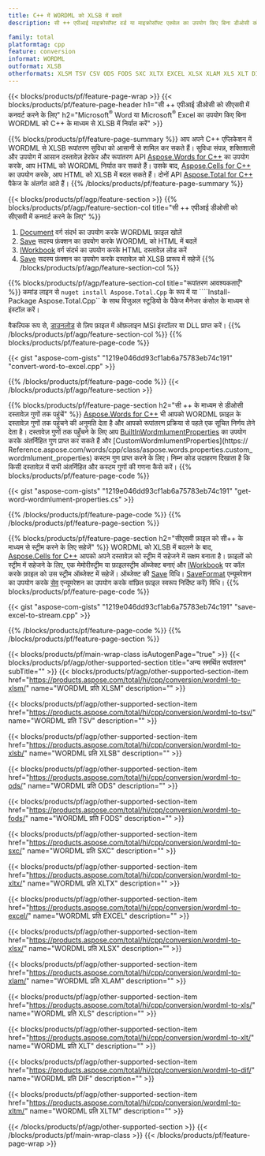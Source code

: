 ```yaml
---
title: C++ में WORDML को XLSB में बदलें
description: सी ++ एपीआई माइक्रोसॉफ्ट वर्ड या माइक्रोसॉफ्ट एक्सेल का उपयोग किए बिना डीओसी को सीएसवी में कनवर्ट करने के लिए

family: total
platformtag: cpp
feature: conversion
informat: WORDML
outformat: XLSB
otherformats: XLSM TSV CSV ODS FODS SXC XLTX EXCEL XLSX XLAM XLS XLT DIF XLTM
---
```

{{< blocks/products/pf/feature-page-wrap >}}
{{< blocks/products/pf/feature-page-header h1="सी ++ एपीआई डीओसी को सीएसवी में कनवर्ट करने के लिए" h2="Microsoft<sup>&reg;</sup> Word या Microsoft<sup>&reg;</sup> Excel का उपयोग किए बिना WORDML को C++ के माध्यम से XLSB में निर्यात करें" >}}

{{% blocks/products/pf/feature-page-summary %}}
आप अपने C++ एप्लिकेशन में WORDML से XLSB रूपांतरण सुविधा को आसानी से शामिल कर सकते हैं। सुविधा संपन्न, शक्तिशाली और उपयोग में आसान दस्तावेज़ हेरफेर और रूपांतरण API [Aspose.Words for C++](https://products.aspose.com/words/cpp/) का उपयोग करके, आप HTML को WORDML निर्यात कर सकते हैं। उसके बाद, [Aspose.Cells for C++](https://products.aspose.com/cells/cpp/) का उपयोग करके, आप HTML को XLSB में बदल सकते हैं। दोनों API [Aspose.Total for C++](https://products.aspose.com/total/cpp/) पैकेज के अंतर्गत आते हैं। 
{{% /blocks/products/pf/feature-page-summary  %}}

{{< blocks/products/pf/agp/feature-section >}}
{{% blocks/products/pf/agp/feature-section-col title="सी ++ एपीआई डीओसी को सीएसवी में कनवर्ट करने के लिए" %}}
1. [Document](https://reference.aspose.com/words/cpp/class/aspose.words.wordmlument) वर्ग संदर्भ का उपयोग करके WORDML फ़ाइल खोलें
2. [Save](https://reference.aspose.com/words/cpp/class/aspose.words.wordmlument#save_string_saveformat) सदस्य फ़ंक्शन का उपयोग करके WORDML को HTML में बदलें
3. [IWorkbook](https://reference.aspose.com/cells/cpp/class/aspose.cells.i_workbook) वर्ग संदर्भ का उपयोग करके HTML दस्तावेज़ लोड करें
4. [Save](https://reference.aspose.com/cells/cpp/class/aspose.cells.i_workbook#a5dc7de23f7ceba76a05dc1d49f51502e) सदस्य फ़ंक्शन का उपयोग करके दस्तावेज़ को XLSB प्रारूप में सहेजें
{{% /blocks/products/pf/agp/feature-section-col %}}

{{% blocks/products/pf/agp/feature-section-col title="रूपांतरण आवश्यकताएँ" %}}
कमांड लाइन से ```nuget install Aspose.Total.Cpp``` के रूप में या ````Install-Package Aspose.Total.Cpp`` के साथ विजुअल स्टूडियो के पैकेज मैनेजर कंसोल के माध्यम से इंस्टॉल करें।

वैकल्पिक रूप से, [डाउनलोड](https://releases.aspose.com/total/cpp) से ज़िप फ़ाइल में ऑफ़लाइन MSI इंस्टॉलर या DLL प्राप्त करें।
{{% /blocks/products/pf/agp/feature-section-col %}}
{{% blocks/products/pf/feature-page-code %}}

{{< gist "aspose-com-gists" "1219e046dd93cf1ab6a75783eb74c191" "convert-word-to-excel.cpp" >}}



{{% /blocks/products/pf/feature-page-code %}}
{{< /blocks/products/pf/agp/feature-section >}}

{{% blocks/products/pf/feature-page-section  h2="सी ++ के माध्यम से डीओसी दस्तावेज़ गुणों तक पहुंचें" %}}
[Aspose.Words for C++](https://products.aspose.com/words/cpp/) भी आपको WORDML फ़ाइल के दस्तावेज़ गुणों तक पहुंचने की अनुमति देता है और आपको रूपांतरण प्रक्रिया से पहले एक सूचित निर्णय लेने देता है। दस्तावेज़ गुणों तक पहुँचने के लिए आप [BuiltInWordmlumentProperties](https://reference.aspose.com/words/cpp/class/aspose.words.properties.built_in_wordmlument_properties) का उपयोग करके अंतर्निहित गुण प्राप्त कर सकते हैं और [CustomWordmlumentProperties](https:// Reference.aspose.com/words/cpp/class/aspose.words.properties.custom_wordmlument_properties) कस्टम गुण प्राप्त करने के लिए। निम्न कोड उदाहरण दिखाता है कि किसी दस्तावेज़ में सभी अंतर्निहित और कस्टम गुणों की गणना कैसे करें।
{{% blocks/products/pf/feature-page-code %}}

{{< gist "aspose-com-gists" "1219e046dd93cf1ab6a75783eb74c191" "get-word-wordmlument-properties.cs" >}}

{{% /blocks/products/pf/feature-page-code  %}}
{{% /blocks/products/pf/feature-page-section %}}

{{% blocks/products/pf/feature-page-section  h2="सीएसवी फ़ाइल को सी++ के माध्यम से स्ट्रीम करने के लिए सहेजें" %}}
WORDML को XLSB में बदलने के बाद, [Aspose.Cells for C++](https://products.aspose.com/cells/cpp/) आपको अपने दस्तावेज़ को स्ट्रीम में सहेजने में सक्षम बनाता है। फ़ाइलों को स्ट्रीम में सहेजने के लिए, एक मेमोरीस्ट्रीम या फ़ाइलस्ट्रीम ऑब्जेक्ट बनाएं और [IWorkbook](https://reference.aspose.com/cells/cpp/class/aspose.cells.i_workbook) पर कॉल करके फ़ाइल को उस स्ट्रीम ऑब्जेक्ट में सहेजें। ऑब्जेक्ट की [Save](https://reference.aspose.com/cells/cpp/class/aspose.cells.i_workbook#a77072cfb929787df9ad1f38b02f58349) विधि। [SaveFormat](https://reference.aspose.com/cells/cpp/namespace/aspose.cells#a11cae527e4e68f1adcac8f47ea64481a) एन्यूमरेशन का उपयोग करके [सेव](https://reference.aspose.com) एन्यूमरेशन का उपयोग करके वांछित फ़ाइल स्वरूप निर्दिष्ट करें) विधि।
{{% blocks/products/pf/feature-page-code %}}

{{< gist "aspose-com-gists" "1219e046dd93cf1ab6a75783eb74c191" "save-excel-to-stream.cpp" >}}

{{% /blocks/products/pf/feature-page-code  %}}
{{% /blocks/products/pf/feature-page-section %}}

{{< blocks/products/pf/main-wrap-class isAutogenPage="true" >}}
{{< blocks/products/pf/agp/other-supported-section title="अन्य समर्थित रूपांतरण" subTitle="" >}}
{{< blocks/products/pf/agp/other-supported-section-item href="https://products.aspose.com/total/hi/cpp/conversion/wordml-to-xlsm/" name="WORDML प्रति XLSM" description="" >}}

{{< blocks/products/pf/agp/other-supported-section-item href="https://products.aspose.com/total/hi/cpp/conversion/wordml-to-tsv/" name="WORDML प्रति TSV" description="" >}}

{{< blocks/products/pf/agp/other-supported-section-item href="https://products.aspose.com/total/hi/cpp/conversion/wordml-to-xlsb/" name="WORDML प्रति XLSB" description="" >}}

{{< blocks/products/pf/agp/other-supported-section-item href="https://products.aspose.com/total/hi/cpp/conversion/wordml-to-ods/" name="WORDML प्रति ODS" description="" >}}

{{< blocks/products/pf/agp/other-supported-section-item href="https://products.aspose.com/total/hi/cpp/conversion/wordml-to-fods/" name="WORDML प्रति FODS" description="" >}}

{{< blocks/products/pf/agp/other-supported-section-item href="https://products.aspose.com/total/hi/cpp/conversion/wordml-to-sxc/" name="WORDML प्रति SXC" description="" >}}

{{< blocks/products/pf/agp/other-supported-section-item href="https://products.aspose.com/total/hi/cpp/conversion/wordml-to-xltx/" name="WORDML प्रति XLTX" description="" >}}

{{< blocks/products/pf/agp/other-supported-section-item href="https://products.aspose.com/total/hi/cpp/conversion/wordml-to-excel/" name="WORDML प्रति EXCEL" description="" >}}

{{< blocks/products/pf/agp/other-supported-section-item href="https://products.aspose.com/total/hi/cpp/conversion/wordml-to-xlsx/" name="WORDML प्रति XLSX" description="" >}}

{{< blocks/products/pf/agp/other-supported-section-item href="https://products.aspose.com/total/hi/cpp/conversion/wordml-to-xlam/" name="WORDML प्रति XLAM" description="" >}}

{{< blocks/products/pf/agp/other-supported-section-item href="https://products.aspose.com/total/hi/cpp/conversion/wordml-to-xls/" name="WORDML प्रति XLS" description="" >}}

{{< blocks/products/pf/agp/other-supported-section-item href="https://products.aspose.com/total/hi/cpp/conversion/wordml-to-xlt/" name="WORDML प्रति XLT" description="" >}}

{{< blocks/products/pf/agp/other-supported-section-item href="https://products.aspose.com/total/hi/cpp/conversion/wordml-to-dif/" name="WORDML प्रति DIF" description="" >}}

{{< blocks/products/pf/agp/other-supported-section-item href="https://products.aspose.com/total/hi/cpp/conversion/wordml-to-xltm/" name="WORDML प्रति XLTM" description="" >}}


{{< /blocks/products/pf/agp/other-supported-section >}}
{{< /blocks/products/pf/main-wrap-class >}}
{{< /blocks/products/pf/feature-page-wrap >}}